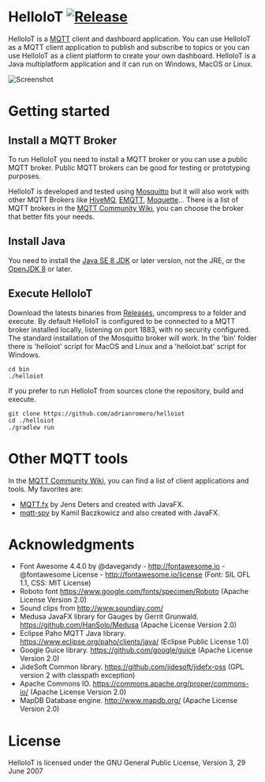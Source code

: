 HelloIoT [![Release](https://jitpack.io/v/adrianromero/helloiot.svg)](https://jitpack.io/#adrianromero/helloiot)
========

HelloIoT is a [MQTT](https://en.wikipedia.org/wiki/MQTT) client and dashboard application. 
You can use HelloIoT as a MQTT client application to publish and subscribe to topics or you can use HelloIoT as a client platform to create your own dashboard. 
HelloIoT is a Java multiplatform application and it can run on Windows, MacOS or Linux.

![Screenshot](http://i.imgur.com/Uv3mF63.gif)

Getting started
===============

Install a MQTT Broker
----------------------

To run HelloIoT you need to install a MQTT broker or you can use a public MQTT broker. Public MQTT brokers can be good for testing or prototyping purposes.

HelloIoT is developed and tested using [Mosquitto](http://mosquitto.org/) but it will also work 
with other MQTT Brokers like [HiveMQ](http://www.hivemq.com/), [EMQTT](http://emqtt.io/), 
[Moquette](https://github.com/andsel/moquette)...
There is a list of MQTT brokers in the [MQTT Community Wiki](https://github.com/mqtt/mqtt.github.io/wiki/servers), you can choose the broker that better fits your needs.

Install Java
------------

You need to install the [Java SE 8 JDK](http://www.oracle.com/technetwork/es/java/javase/downloads/index.html) or later version, not the JRE, 
or the [OpenJDK 8](http://openjdk.java.net/install/) or later.

Execute HelloIoT
----------------

Download the latests binaries from [Releases](https://github.com/adrianromero/helloiot/releases), uncompress to a folder and execute. By default HelloIoT is configured to be connected to a MQTT broker installed locally, listening on port 1883, with no security configured. 
The standard installation of the Mosquitto broker will work. In the 'bin' folder there is 'helloiot' script for MacOS and Linux and a 'helloiot.bat' script for Windows.

```
cd bin
./helloiot
```

If you prefer to run HelloIoT from sources clone the repository, build and execute.
 
```
git clone https://github.com/adrianromero/helloiot
cd ./helloiot
./gradlew run
```

Other MQTT tools
================

In the [MQTT Community Wiki](https://github.com/mqtt/mqtt.github.io/wiki/tools), you can find a list of client applications and tools. 
My favorites are:

* [MQTT.fx](http://mqttfx.org/) by Jens Deters and created with JavaFX.
* [mqtt-spy](http://kamilfb.github.io/mqtt-spy/) by Kamil Baczkowicz and also created with JavaFX.

Acknowledgments
===============

* Font Awesome 4.4.0 by @davegandy - http://fontawesome.io - @fontawesome License - http://fontawesome.io/license (Font: SIL OFL 1.1, CSS: MIT License)
* Roboto font https://www.google.com/fonts/specimen/Roboto (Apache License Version 2.0)
* Sound clips from http://www.soundjay.com/
* Medusa JavaFX library for Gauges by Gerrit Grunwald. https://github.com/HanSolo/Medusa (Apache License Version 2.0)
* Eclipse Paho MQTT Java library. https://www.eclipse.org/paho/clients/java/ (Eclipse Public License 1.0)
* Google Guice library. https://github.com/google/guice (Apache License Version 2.0)
* JideSoft Common library. https://github.com/jidesoft/jidefx-oss  (GPL version 2 with classpath exception)
* Apache Commons IO. https://commons.apache.org/proper/commons-io/ (Apache License Version 2.0)
* MapDB Database engine. http://www.mapdb.org/ (Apache License Version 2.0)

License
=======

HelloIoT is licensed under the GNU General Public License, Version 3, 29 June 2007
